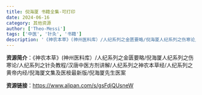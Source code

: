 ```yaml
---
title: 倪海厦 书籍全集-可打印
date: 2024-06-16
category: 其他资源
author: ['Theo-Messi']
tags: ['中医', '针灸', '书籍']
description: '《神农本草》(神州医料库）/人纪系列之金匮要略/倪海厦人纪系列之伤寒论/人纪系列之针灸教程/汉唐中医方剂讲解/人纪系列之神农本草经/人纪系列之黄帝内经/倪海厦文集及医桉最新版/倪海厦先生医案'
---
```


**资源简介**：《神农本草》(神州医料库）/人纪系列之金匮要略/倪海厦人纪系列之伤寒论/人纪系列之针灸教程/汉唐中医方剂讲解/人纪系列之神农本草经/人纪系列之黄帝内经/倪海厦文集及医桉最新版/倪海厦先生医案

**资源链接**：https://www.alipan.com/s/gsFdjQUsneW
